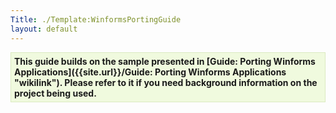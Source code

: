 ```yaml
---
Title: ./Template:WinformsPortingGuide
layout: default
---
```


<div style="margin-left: auto; padding: 5px; margin-right: auto; background-color: #F0FADE; border: 1px solid #DBEAC1; margin-top: 7px;">
<b>This guide builds on the sample presented in [Guide: Porting Winforms
Applications]({{site.url}}/Guide: Porting Winforms Applications "wikilink"). Please
refer to it if you need background information on the project being
used.</b>

</div>
